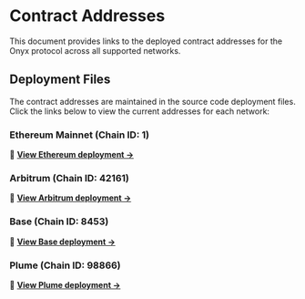 # Contract Addresses

This document provides links to the deployed contract addresses for the Onyx protocol across all supported networks.

## Deployment Files

The contract addresses are maintained in the source code deployment files. Click the links below to view the current addresses for each network:

### Ethereum Mainnet (Chain ID: 1)

📄 **[View Ethereum deployment →](../packages/environment/src/deployments/ethereum.ts)**

### Arbitrum (Chain ID: 42161)

📄 **[View Arbitrum deployment →](../packages/environment/src/deployments/arbitrum.ts)**

### Base (Chain ID: 8453)

📄 **[View Base deployment →](../packages/environment/src/deployments/base.ts)**

### Plume (Chain ID: 98866)

📄 **[View Plume deployment →](../packages/environment/src/deployments/plume.ts)**
